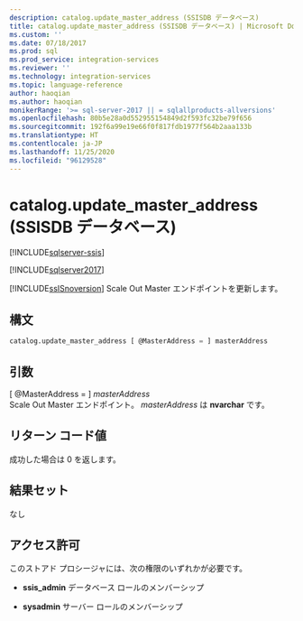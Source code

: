 ```yaml
---
description: catalog.update_master_address (SSISDB データベース)
title: catalog.update_master_address (SSISDB データベース) | Microsoft Docs
ms.custom: ''
ms.date: 07/18/2017
ms.prod: sql
ms.prod_service: integration-services
ms.reviewer: ''
ms.technology: integration-services
ms.topic: language-reference
author: haoqian
ms.author: haoqian
monikerRange: '>= sql-server-2017 || = sqlallproducts-allversions'
ms.openlocfilehash: 80b5e28a0d552955154849d2f593fc32be79f656
ms.sourcegitcommit: 192f6a99e19e66f0f817fdb1977f564b2aaa133b
ms.translationtype: HT
ms.contentlocale: ja-JP
ms.lasthandoff: 11/25/2020
ms.locfileid: "96129528"
---
```

# <a name="catalogupdate_master_address-ssisdb-database"></a>catalog.update_master_address (SSISDB データベース)

[!INCLUDE[sqlserver-ssis](../../includes/applies-to-version/sqlserver-ssis.md)]


[!INCLUDE[sqlserver2017](../../includes/applies-to-version/sqlserver2017.md)]

[!INCLUDE[ssISnoversion](../../includes/ssisnoversion-md.md)] Scale Out Master エンドポイントを更新します。

## <a name="syntax"></a>構文

```sql
catalog.update_master_address [ @MasterAddress = ] masterAddress
```

## <a name="arguments"></a>引数
[ @MasterAddress = ] *masterAddress*  
Scale Out Master エンドポイント。 *masterAddress* は **nvarchar** です。  

 ## <a name="return-code-value"></a>リターン コード値  
 成功した場合は 0 を返します。  
  
## <a name="result-sets"></a>結果セット  
 なし  

## <a name="permissions"></a>アクセス許可  
 このストアド プロシージャには、次の権限のいずれかが必要です。  
   
-   **ssis_admin** データベース ロールのメンバーシップ  
  
-   **sysadmin** サーバー ロールのメンバーシップ  
 
